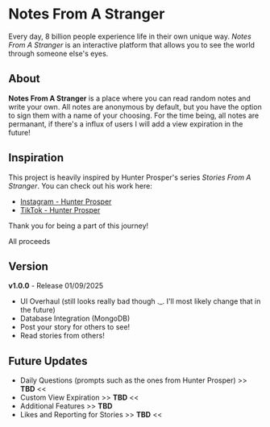 # Notes From A Stranger

Every day, 8 billion people experience life in their own unique way. _Notes From A Stranger_ is an interactive platform that allows you to see the world through someone else's eyes.

## About

**Notes From A Stranger** is a place where you can read random notes and write your own. All notes are anonymous by default, but you have the option to sign them with a name of your choosing. For the time being, all notes are permanant, if there's a influx of users I will add a view expiration in the future!

## Inspiration

This project is heavily inspired by Hunter Prosper's series _Stories From A Stranger_. You can check out his work here:
- [Instagram - Hunter Prosper](https://www.instagram.com/hunter_prosper/?hl=en)
- [TikTok - Hunter Prosper](https://www.tiktok.com/@hunterprosper?lang=en)

Thank you for being a part of this journey!

 All proceeds

## Version

**v1.0.0** - Release 01/09/2025
- UI Overhaul (still looks really bad though ._. I'll most likely change that in the future)
- Database Integration (MongoDB)
- Post your story for others to see!
- Read stories from others!

## Future Updates
- Daily Questions (prompts such as the ones from Hunter Prosper) >> **TBD** <<
- Custom View Expiration >> **TBD** <<
- Additional Features >> **TBD**
- Likes and Reporting for Stories >> **TBD** <<
